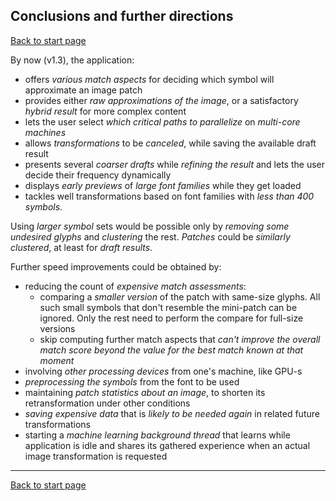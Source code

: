 ## Conclusions and further directions ##
[Back to start page](../ReadMe.md)

By now (v1.3), the application:
- offers *various match aspects* for deciding which symbol will approximate an image patch
- provides either *raw approximations of the image*, or a satisfactory *hybrid result* for more complex content
- lets the user select *which critical paths to parallelize* on *multi\-core machines*
- allows *transformations* to be *canceled*, while saving the available draft result
- presents several *coarser drafts* while *refining the result* and lets the user decide their frequency dynamically
- displays *early previews* of *large font families* while they get loaded
- tackles well transformations based on font families with *less than 400 symbols*.

Using *larger symbol* sets would be possible only by *removing some undesired glyphs* and *clustering* the rest. *Patches* could be *similarly clustered*, at least for *draft results*.

Further speed improvements could be obtained by:
- reducing the count of *expensive match assessments*:
	- comparing a *smaller version* of the patch with same\-size glyphs. All such small symbols that don&#39;t resemble the mini\-patch can be ignored. Only the rest need to perform the compare for full\-size versions
	- skip computing further match aspects that *can&#39;t improve the overall match score beyond the value for the best match known at that moment*
- involving *other processing devices* from one&#39;s machine, like GPU\-s
- *preprocessing the symbols* from the font to be used
- maintaining *patch statistics about an image*, to shorten its retransformation under other conditions
- *saving expensive data* that is *likely to be needed again* in related future transformations
- starting a *machine learning background thread* that learns while application is idle and shares its gathered experience when an actual image transformation is requested

-----
[Back to start page](../ReadMe.md)

